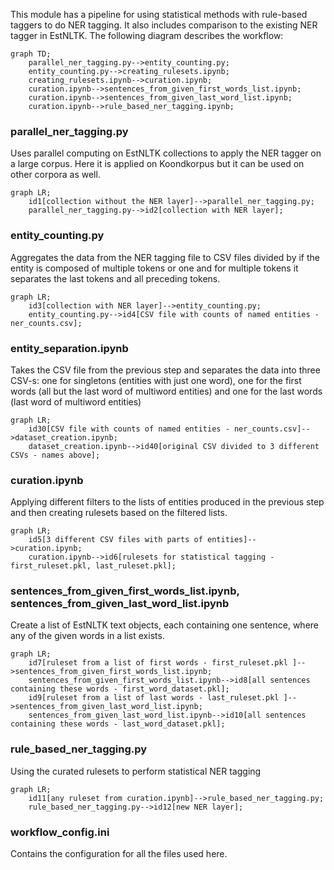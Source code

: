 This module has a pipeline for using statistical methods with rule-based taggers to do NER tagging.
It also includes comparison to the existing NER tagger in EstNLTK.
The following diagram describes the workflow:

```mermaid
graph TD;
    parallel_ner_tagging.py-->entity_counting.py;
    entity_counting.py-->creating_rulesets.ipynb;
    creating_rulesets.ipynb-->curation.ipynb;
    curation.ipynb-->sentences_from_given_first_words_list.ipynb;
    curation.ipynb-->sentences_from_given_last_word_list.ipynb;
    curation.ipynb-->rule_based_ner_tagging.ipynb;
```

### parallel_ner_tagging.py
Uses parallel computing on EstNLTK collections to apply the NER tagger on a large corpus.
Here it is applied on Koondkorpus but it can be used on other corpora as well.

```mermaid
graph LR;
    id1[collection without the NER layer]-->parallel_ner_tagging.py;
    parallel_ner_tagging.py-->id2[collection with NER layer];
```


### entity_counting.py
Aggregates the data from the NER tagging file to CSV files
  divided by if the entity is composed of multiple tokens or one and for multiple
  tokens it separates the last tokens and all preceding tokens.

```mermaid
graph LR;
    id3[collection with NER layer]-->entity_counting.py;
    entity_counting.py-->id4[CSV file with counts of named entities - ner_counts.csv];
```

### entity_separation.ipynb
Takes the CSV file from the previous step and separates the data into three 
CSV-s: one for singletons (entities with just one word), one for the first words
(all but the last word of multiword entities) and one for the last words (last
word of multiword entities)

```mermaid
graph LR;
    id30[CSV file with counts of named entities - ner_counts.csv]-->dataset_creation.ipynb;
    dataset_creation.ipynb-->id40[original CSV divided to 3 different CSVs - names above];
```

### curation.ipynb
Applying different filters to the lists of entities produced in the previous step and then
creating rulesets based on the filtered lists.

```mermaid
graph LR;
    id5[3 different CSV files with parts of entities]-->curation.ipynb;
    curation.ipynb-->id6[rulesets for statistical tagging - first_ruleset.pkl, last_ruleset.pkl];
```

### sentences_from_given_first_words_list.ipynb, sentences_from_given_last_word_list.ipynb

  Create a list of EstNLTK text objects, each containing one sentence, where any
  of the given words in a list exists.

```mermaid
graph LR;
    id7[ruleset from a list of first words - first_ruleset.pkl ]-->sentences_from_given_first_words_list.ipynb;
    sentences_from_given_first_words_list.ipynb-->id8[all sentences containing these words - first_word_dataset.pkl];
    id9[ruleset from a list of last words - last_ruleset.pkl ]-->sentences_from_given_last_word_list.ipynb;
    sentences_from_given_last_word_list.ipynb-->id10[all sentences containing these words - last_word_dataset.pkl];
```
### rule_based_ner_tagging.py
Using the curated rulesets to perform statistical NER tagging

```mermaid
graph LR;
    id11[any ruleset from curation.ipynb]-->rule_based_ner_tagging.py;
    rule_based_ner_tagging.py-->id12[new NER layer];
```
### workflow_config.ini 
Contains the configuration for all the files used here.
